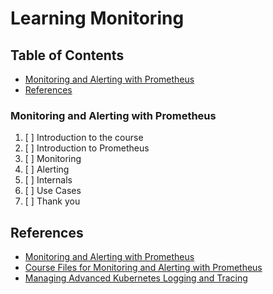 # Learning Monitoring

## Table of Contents

<!-- START doctoc generated TOC please keep comment here to allow auto update -->
<!-- DON'T EDIT THIS SECTION, INSTEAD RE-RUN doctoc TO UPDATE -->

- [Monitoring and Alerting with Prometheus](#monitoring-and-alerting-with-prometheus)
- [References](#references)

<!-- END doctoc generated TOC please keep comment here to allow auto update -->

### Monitoring and Alerting with Prometheus

1. [ ] Introduction to the course
1. [ ] Introduction to Prometheus
1. [ ] Monitoring
1. [ ] Alerting
1. [ ] Internals
1. [ ] Use Cases
1. [ ] Thank you

## References

- [Monitoring and Alerting with Prometheus](https://www.udemy.com/course/monitoring-and-alerting-with-prometheus)
- [Course Files for Monitoring and Alerting with Prometheus](https://github.com/in4it/prometheus-course)
- [Managing Advanced Kubernetes Logging and Tracing](https://app.pluralsight.com/library/courses/managing-advanced-kubernetes-logging-tracing/table-of-contents)
